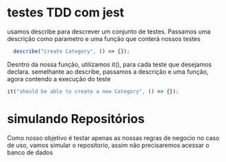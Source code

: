 # testes TDD com jest

usamos describe para descrever um conjunto de testes.
Passamos uma descrição como parametro e uma função que conterá nossos testes

```ts
  describe("Create Category", () => {});
```
Desntro da nossa função, utilizamos it(), para cada teste que  desejamos declara.
semelhante ao describe, passamos a descrição e uma função, agora contendo a execução do teste

```ts
it("should be able to create a new Category", () => {});
```

# simulando Repositórios

Como nosso objetivo é testar apenas as nossas regras de negocio no caso de uso, vamos simular o repositorio, assim não precisaremos acessar o banco de dados
